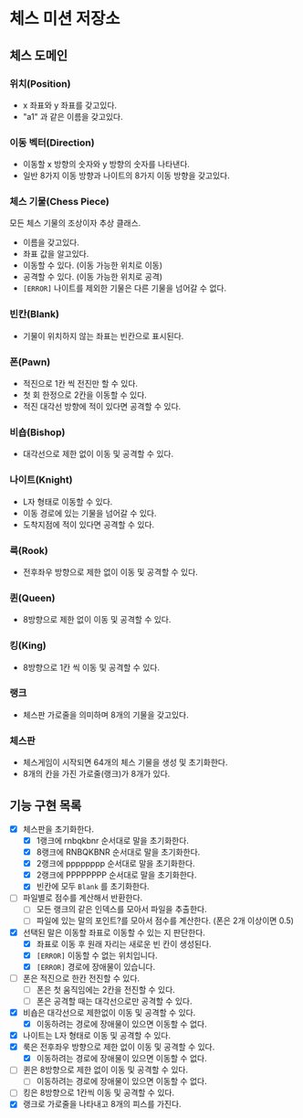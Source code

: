 # 체스 미션 저장소

## 체스 도메인

### 위치(Position)

- x 좌표와 y 좌표를 갖고있다.
- "a1" 과 같은 이름을 갖고있다.

### 이동 벡터(Direction)

- 이동할 x 방향의 숫자와 y 방향의 숫자를 나타낸다.
- 일반 8가지 이동 방향과 나이트의 8가지 이동 방향을 갖고있다.

### 체스 기물(Chess Piece)

모든 체스 기물의 조상이자 추상 클래스.

- 이름을 갖고있다.
- 좌표 값을 알고있다.
- 이동할 수 있다. (이동 가능한 위치로 이동)
- 공격할 수 있다. (이동 가능한 위치로 공격)
- `[ERROR]` 나이트를 제외한 기물은 다른 기물을 넘어갈 수 없다.

### 빈칸(Blank)

- 기물이 위치하지 않는 좌표는 빈칸으로 표시된다.

### 폰(Pawn)

- 적진으로 1칸 씩 전진만 할 수 있다.
- 첫 회 한정으로 2칸을 이동할 수 있다.
- 적진 대각선 방향에 적이 있다면 공격할 수 있다.

### 비숍(Bishop)

- 대각선으로 제한 없이 이동 및 공격할 수 있다.

### 나이트(Knight)

- L자 형태로 이동할 수 있다.
- 이동 경로에 있는 기물을 넘어갈 수 있다.
- 도착지점에 적이 있다면 공격할 수 있다.

### 룩(Rook)

- 전후좌우 방향으로 제한 없이 이동 및 공격할 수 있다.

### 퀸(Queen)

- 8방향으로 제한 없이 이동 및 공격할 수 있다.

### 킹(King)

- 8방향으로 1칸 씩 이동 및 공격할 수 있다.

### 랭크

- 체스판 가로줄을 의미하며 8개의 기물을 갖고있다.

### 체스판

- 체스게임이 시작되면 64개의 체스 기물을 생성 및 초기화한다.
- 8개의 칸을 가진 가로줄(랭크)가 8개가 있다.

## 기능 구현 목록

- [x]  체스판을 초기화한다.
    - [x]  1랭크에 rnbqkbnr 순서대로 말을 초기화한다.
    - [x]  8랭크에 RNBQKBNR 순서대로 말을 초기화한다.
    - [x]  2랭크에 pppppppp 순서대로 말을 초기화한다.
    - [x]  2랭크에 PPPPPPPP 순서대로 말을 초기화한다.
    - [x]  빈칸에 모두 `Blank` 를 초기화한다.
- [ ]  파일별로 점수를 계산해서 반환한다.
    - [ ]  모든 랭크의 같은 인덱스를 모아서 파일을 추출한다.
    - [ ]  파일에 있는 말의 포인트?를 모아서 점수를 계산한다. (폰은 2개 이상이면 0.5)
- [x]  선택된 말은 이동할 좌표로 이동할 수 있는 지 판단한다.
    - [x]  좌표로 이동 후 원래 자리는 새로운 빈 칸이 생성된다.
    - [x]  `[ERROR]` 이동할 수 없는 위치입니다.
    - [x]  `[ERROR]` 경로에 장애물이 있습니다.
- [ ]  폰은 적진으로 한칸 전진할 수 있다.
    - [ ]  폰은 첫 움직임에는 2칸을 전진할 수 있다.
    - [ ]  폰은 공격할 때는 대각선으로만 공격할 수 있다.
- [x]  비숍은 대각선으로 제한없이 이동 및 공격할 수 있다.
    - [x]  이동하려는 경로에 장애물이 있으면 이동할 수 없다.
- [x]  나이트는 L자 형태로 이동 및 공격할 수 있다.
- [x]  룩은 전후좌우 방향으로 제한 없이 이동 및 공격할 수 있다.
    - [x]  이동하려는 경로에 장애물이 있으면 이동할 수 없다.
- [ ]  퀸은 8방향으로 제한 없이 이동 및 공격할 수 있다.
    - [ ]  이동하려는 경로에 장애물이 있으면 이동할 수 없다.
- [ ]  킹은 8방향으로 1칸씩 이동 및 공격할 수 있다.
- [x]  랭크로 가로줄을 나타내고 8개의 피스를 가진다.
